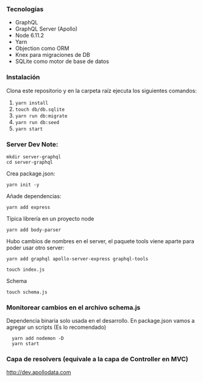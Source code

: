 ### Tecnologías

- GraphQL
- GraphQL Server (Apollo)
- Node 6.11.2
- Yarn
- Objection como ORM
- Knex para migraciones de DB
- SQLite como motor de base de datos

### Instalación

Clona este repositorio y en la carpeta raíz ejecuta los siguientes comandos:

1. `yarn install`
1. `touch db/db.sqlite`
1. `yarn run db:migrate`
1. `yarn run db:seed`
1. `yarn start`

### Server Dev Note:
  ```
  mkdir server-graphql
  cd server-graphql
  ```
  Crea package.json:
  ```
  yarn init -y
  ```
  Añade dependencias:
  ```
  yarn add express
  ```
Típica librería en un proyecto node
  ```
  yarn add body-parser
  ```
Hubo cambios de nombres en el server, el paquete tools viene aparte para poder usar otro server:
  ```
  yarn add graphql apollo-server-express graphql-tools
  ```
  ```
  touch index.js
  ```
  Schema
  ```
  touch schema.js
  ```

### Monitorear cambios en el archivo schema.js
 Dependencia binaria solo usada en el desarrollo. En package.json vamos a agregar un scripts (Es lo recomendado)
```
  yarn add nodemon -D
  yarn start
```

### Capa de resolvers (equivale a la capa de Controller en MVC)
http://dev.apollodata.com
